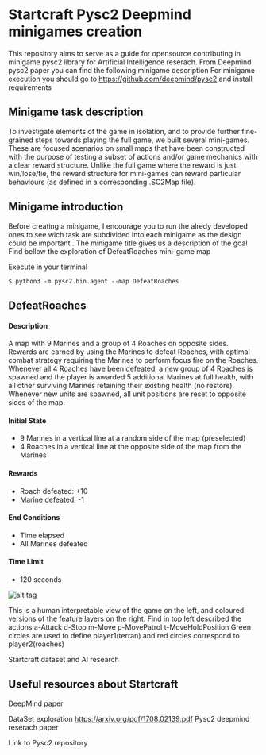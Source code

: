 

# Startcraft Pysc2 Deepmind minigames creation
This repository aims to serve as a guide for opensource contributing in minigame pysc2 library for Artificial Intelligence reserach.
From Deepmind pysc2 paper you can find the following minigame description
For minigame execution you should go to https://github.com/deepmind/pysc2 and install requirements

## Minigame task description
To investigate elements of the game in isolation, and to provide further fine-grained steps towards playing the full game, we built several mini-games. These are focused scenarios on small maps that have been constructed with the purpose of testing a subset of actions and/or game mechanics with a clear reward structure. Unlike the full game where the reward is just win/lose/tie, the reward structure for mini-games can reward particular behaviours (as defined in a corresponding .SC2Map file).

## Minigame introduction
Before creating a minigame, I encourage you to run the alredy developed ones to see wich task are subdivided into each minigame as the design could be important . The minigame title gives us a description of the goal 
Find bellow the exploration of DefeatRoaches mini-game map 

Execute in your terminal 

```shell
$ python3 -m pysc2.bin.agent --map DefeatRoaches
```



## DefeatRoaches

#### Description

A map with 9 Marines and a group of 4 Roaches on opposite sides. Rewards are earned by using the Marines to defeat Roaches, with optimal combat strategy requiring the Marines to perform focus fire on the Roaches. Whenever all 4 Roaches have been defeated, a new group of 4 Roaches is spawned and the player is awarded 5 additional Marines at full health, with all other surviving Marines retaining their existing health (no restore). Whenever new units are spawned, all unit positions are reset to opposite sides of the map.

#### Initial State

*   9 Marines in a vertical line at a random side of the map (preselected)
*   4 Roaches in a vertical line at the opposite side of the map from the
    Marines

#### Rewards

*   Roach defeated: +10
*   Marine defeated: -1

#### End Conditions

*   Time elapsed
*   All Marines defeated

#### Time Limit

*   120 seconds

![alt tag](https://github.com/SoyGema/Startcraft/blob/master/Images/Captura%20de%20pantalla%202017-09-03%20a%20las%2012.05.18.png)

This is a human interpretable view of the game on the left, and coloured versions of the feature layers on the right. Find in top left described the actions 
a-Attack
d-Stop
m-Move
p-MovePatrol
t-MoveHoldPosition
Green circles are used to define player1(terran) and red circles correspond to player2(roaches)

Startcraft dataset and AI research 
## Useful resources about Startcraft 
DeepMind paper

DataSet exploration
https://arxiv.org/pdf/1708.02139.pdf
Pysc2 deepmind reserach paper

Link to Pysc2 repository 
